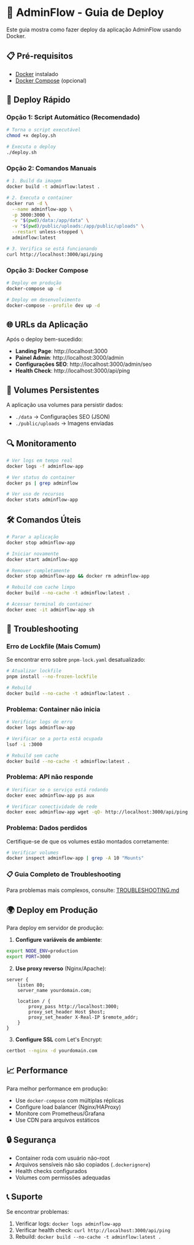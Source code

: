 # 🚀 AdminFlow - Guia de Deploy

Este guia mostra como fazer deploy da aplicação AdminFlow usando Docker.

## 📋 Pré-requisitos

- [Docker](https://docs.docker.com/get-docker/) instalado
- [Docker Compose](https://docs.docker.com/compose/install/) (opcional)

## 🔧 Deploy Rápido

### Opção 1: Script Automático (Recomendado)

```bash
# Torna o script executável
chmod +x deploy.sh

# Executa o deploy
./deploy.sh
```

### Opção 2: Comandos Manuais

```bash
# 1. Build da imagem
docker build -t adminflow:latest .

# 2. Executa o container
docker run -d \
  --name adminflow-app \
  -p 3000:3000 \
  -v "$(pwd)/data:/app/data" \
  -v "$(pwd)/public/uploads:/app/public/uploads" \
  --restart unless-stopped \
  adminflow:latest

# 3. Verifica se está funcionando
curl http://localhost:3000/api/ping
```

### Opção 3: Docker Compose

```bash
# Deploy em produção
docker-compose up -d

# Deploy em desenvolvimento
docker-compose --profile dev up -d
```

## 🌐 URLs da Aplicação

Após o deploy bem-sucedido:

- **Landing Page**: http://localhost:3000
- **Painel Admin**: http://localhost:3000/admin
- **Configurações SEO**: http://localhost:3000/admin/seo
- **Health Check**: http://localhost:3000/api/ping

## 📁 Volumes Persistentes

A aplicação usa volumes para persistir dados:

- `./data` → Configurações SEO (JSON)
- `./public/uploads` → Imagens enviadas

## 🔍 Monitoramento

```bash
# Ver logs em tempo real
docker logs -f adminflow-app

# Ver status do container
docker ps | grep adminflow

# Ver uso de recursos
docker stats adminflow-app
```

## 🛠️ Comandos Úteis

```bash
# Parar a aplicação
docker stop adminflow-app

# Iniciar novamente
docker start adminflow-app

# Remover completamente
docker stop adminflow-app && docker rm adminflow-app

# Rebuild com cache limpo
docker build --no-cache -t adminflow:latest .

# Acessar terminal do container
docker exec -it adminflow-app sh
```

## 🔧 Troubleshooting

### Erro de Lockfile (Mais Comum)

Se encontrar erro sobre `pnpm-lock.yaml` desatualizado:

```bash
# Atualizar lockfile
pnpm install --no-frozen-lockfile

# Rebuild
docker build --no-cache -t adminflow:latest .
```

### Problema: Container não inicia

```bash
# Verificar logs de erro
docker logs adminflow-app

# Verificar se a porta está ocupada
lsof -i :3000

# Rebuild sem cache
docker build --no-cache -t adminflow:latest .
```

### Problema: API não responde

```bash
# Verificar se o serviço está rodando
docker exec adminflow-app ps aux

# Verificar conectividade de rede
docker exec adminflow-app wget -qO- http://localhost:3000/api/ping
```

### Problema: Dados perdidos

Certifique-se de que os volumes estão montados corretamente:

```bash
# Verificar volumes
docker inspect adminflow-app | grep -A 10 "Mounts"
```

### 📋 Guia Completo de Troubleshooting

Para problemas mais complexos, consulte: [TROUBLESHOOTING.md](./TROUBLESHOOTING.md)

## 🌍 Deploy em Produção

Para deploy em servidor de produção:

1. **Configure variáveis de ambiente**:

```bash
export NODE_ENV=production
export PORT=3000
```

2. **Use proxy reverso** (Nginx/Apache):

```nginx
server {
    listen 80;
    server_name yourdomain.com;

    location / {
        proxy_pass http://localhost:3000;
        proxy_set_header Host $host;
        proxy_set_header X-Real-IP $remote_addr;
    }
}
```

3. **Configure SSL** com Let's Encrypt:

```bash
certbot --nginx -d yourdomain.com
```

## 📈 Performance

Para melhor performance em produção:

- Use `docker-compose` com múltiplas réplicas
- Configure load balancer (Nginx/HAProxy)
- Monitore com Prometheus/Grafana
- Use CDN para arquivos estáticos

## 🔒 Segurança

- Container roda com usuário não-root
- Arquivos sensíveis não são copiados (`.dockerignore`)
- Health checks configurados
- Volumes com permissões adequadas

## 📞 Suporte

Se encontrar problemas:

1. Verificar logs: `docker logs adminflow-app`
2. Verificar health check: `curl http://localhost:3000/api/ping`
3. Rebuild: `docker build --no-cache -t adminflow:latest .`

